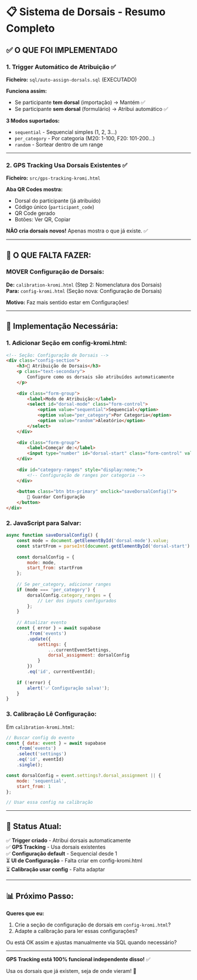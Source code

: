 # 📋 Sistema de Dorsais - Resumo Completo

## ✅ O QUE FOI IMPLEMENTADO

### 1. **Trigger Automático de Atribuição** ✅
**Ficheiro:** `sql/auto-assign-dorsals.sql` (EXECUTADO)

**Funciona assim:**
- Se participante **tem dorsal** (importação) → Mantém ✅
- Se participante **sem dorsal** (formulário) → Atribui automático ✅

**3 Modos suportados:**
- `sequential` - Sequencial simples (1, 2, 3...)
- `per_category` - Por categoria (M20: 1-100, F20: 101-200...)
- `random` - Sortear dentro de um range

---

### 2. **GPS Tracking Usa Dorsais Existentes** ✅
**Ficheiro:** `src/gps-tracking-kromi.html`

**Aba QR Codes mostra:**
- Dorsal do participante (já atribuído)
- Código único (`participant_code`)
- QR Code gerado
- Botões: Ver QR, Copiar

**NÃO cria dorsais novos!** Apenas mostra o que já existe. ✅

---

## 🔄 **O QUE FALTA FAZER:**

### **MOVER Configuração de Dorsais:**

**De:** `calibration-kromi.html` (Step 2: Nomenclatura dos Dorsais)  
**Para:** `config-kromi.html` (Seção nova: Configuração de Dorsais)

**Motivo:** Faz mais sentido estar em Configurações!

---

## 📝 **Implementação Necessária:**

### **1. Adicionar Seção em config-kromi.html:**

```html
<!-- Seção: Configuração de Dorsais -->
<div class="config-section">
    <h3>🔢 Atribuição de Dorsais</h3>
    <p class="text-secondary">
        Configure como os dorsais são atribuídos automaticamente
    </p>
    
    <div class="form-group">
        <label>Modo de Atribuição:</label>
        <select id="dorsal-mode" class="form-control">
            <option value="sequential">Sequencial</option>
            <option value="per_category">Por Categoria</option>
            <option value="random">Aleatório</option>
        </select>
    </div>
    
    <div class="form-group">
        <label>Começar de:</label>
        <input type="number" id="dorsal-start" class="form-control" value="1">
    </div>
    
    <div id="category-ranges" style="display:none;">
        <!-- Configuração de ranges por categoria -->
    </div>
    
    <button class="btn btn-primary" onclick="saveDorsalConfig()">
        💾 Guardar Configuração
    </button>
</div>
```

### **2. JavaScript para Salvar:**

```javascript
async function saveDorsalConfig() {
    const mode = document.getElementById('dorsal-mode').value;
    const startFrom = parseInt(document.getElementById('dorsal-start').value);
    
    const dorsalConfig = {
        mode: mode,
        start_from: startFrom
    };
    
    // Se per_category, adicionar ranges
    if (mode === 'per_category') {
        dorsalConfig.category_ranges = {
            // Ler dos inputs configurados
        };
    }
    
    // Atualizar evento
    const { error } = await supabase
        .from('events')
        .update({
            settings: {
                ...currentEventSettings,
                dorsal_assignment: dorsalConfig
            }
        })
        .eq('id', currentEventId);
    
    if (!error) {
        alert('✅ Configuração salva!');
    }
}
```

### **3. Calibração Lê Configuração:**

Em `calibration-kromi.html`:
```javascript
// Buscar config do evento
const { data: event } = await supabase
    .from('events')
    .select('settings')
    .eq('id', eventId)
    .single();

const dorsalConfig = event.settings?.dorsal_assignment || {
    mode: 'sequential',
    start_from: 1
};

// Usar essa config na calibração
```

---

## 🎯 **Status Atual:**

✅ **Trigger criado** - Atribui dorsais automaticamente  
✅ **GPS Tracking** - Usa dorsais existentes  
✅ **Configuração default** - Sequencial desde 1  
⏳ **UI de Configuração** - Falta criar em config-kromi.html  
⏳ **Calibração usar config** - Falta adaptar  

---

## 📊 **Próximo Passo:**

**Queres que eu:**
1. Crie a seção de configuração de dorsais em `config-kromi.html`?
2. Adapte a calibração para ler essas configurações?

Ou está OK assim e ajustas manualmente via SQL quando necessário?

---

**GPS Tracking está 100% funcional independente disso!** ✅

Usa os dorsais que já existem, seja de onde vieram! 🎊

